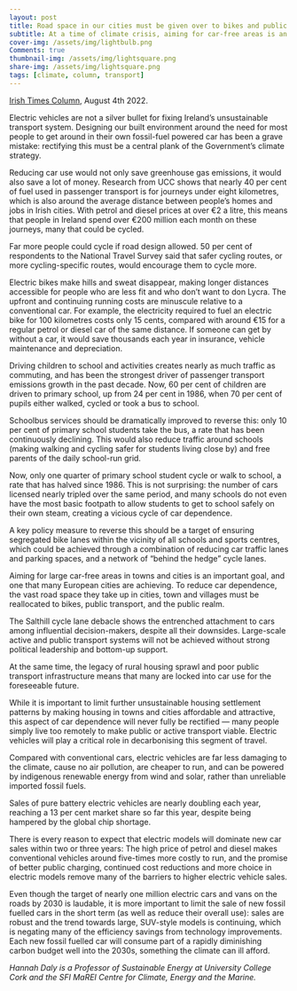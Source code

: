 ```yaml
---
layout: post
title: Road space in our cities must be given over to bikes and public transport – not private cars
subtitle: At a time of climate crisis, aiming for car-free areas is an important goal and one European cities are achieving
cover-img: /assets/img/lightbulb.png
Comments: true
thumbnail-img: /assets/img/lightsquare.png
share-img: /assets/img/lightsquare.png
tags: [climate, column, transport]
---
```


[Irish Times Column](https://www.irishtimes.com/environment/climate-crisis/2022/08/04/reducing-car-use-not-only-cuts-greenhouse-gas-emissions-it-saves-money/), August 4th 2022.

Electric vehicles are not a silver bullet for fixing Ireland’s unsustainable transport system. Designing our built environment around the need for most people to get around in their own fossil-fuel powered car has been a grave mistake: rectifying this must be a central plank of the Government’s climate strategy.

Reducing car use would not only save greenhouse gas emissions, it would also save a lot of money. Research from UCC shows that nearly 40 per cent of fuel used in passenger transport is for journeys under eight kilometres, which is also around the average distance between people’s homes and jobs in Irish cities. With petrol and diesel prices at over €2 a litre, this means that people in Ireland spend over €200 million each month on these journeys, many that could be cycled.

Far more people could cycle if road design allowed. 50 per cent of respondents to the National Travel Survey said that safer cycling routes, or more cycling-specific routes, would encourage them to cycle more.

Electric bikes make hills and sweat disappear, making longer distances accessible for people who are less fit and who don’t want to don Lycra. The upfront and continuing running costs are minuscule relative to a conventional car. For example, the electricity required to fuel an electric bike for 100 kilometres costs only 15 cents, compared with around €15 for a regular petrol or diesel car of the same distance. If someone can get by without a car, it would save thousands each year in insurance, vehicle maintenance and depreciation.

Driving children to school and activities creates nearly as much traffic as commuting, and has been the strongest driver of passenger transport emissions growth in the past decade. Now, 60 per cent of children are driven to primary school, up from 24 per cent in 1986, when 70 per cent of pupils either walked, cycled or took a bus to school.

Schoolbus services should be dramatically improved to reverse this: only 10 per cent of primary school students take the bus, a rate that has been continuously declining. This would also reduce traffic around schools (making walking and cycling safer for students living close by) and free parents of the daily school-run grid.

Now, only one quarter of primary school student cycle or walk to school, a rate that has halved since 1986. This is not surprising: the number of cars licensed nearly tripled over the same period, and many schools do not even have the most basic footpath to allow students to get to school safely on their own steam, creating a vicious cycle of car dependence.

A key policy measure to reverse this should be a target of ensuring segregated bike lanes within the vicinity of all schools and sports centres, which could be achieved through a combination of reducing car traffic lanes and parking spaces, and a network of “behind the hedge” cycle lanes.

Aiming for large car-free areas in towns and cities is an important goal, and one that many European cities are achieving. To reduce car dependence, the vast road space they take up in cities, town and villages must be reallocated to bikes, public transport, and the public realm.

The Salthill cycle lane debacle shows the entrenched attachment to cars among influential decision-makers, despite all their downsides. Large-scale active and public transport systems will not be achieved without strong political leadership and bottom-up support.

At the same time, the legacy of rural housing sprawl and poor public transport infrastructure means that many are locked into car use for the foreseeable future.

While it is important to limit further unsustainable housing settlement patterns by making housing in towns and cities affordable and attractive, this aspect of car dependence will never fully be rectified — many people simply live too remotely to make public or active transport viable. Electric vehicles will play a critical role in decarbonising this segment of travel.

Compared with conventional cars, electric vehicles are far less damaging to the climate, cause no air pollution, are cheaper to run, and can be powered by indigenous renewable energy from wind and solar, rather than unreliable imported fossil fuels.

Sales of pure battery electric vehicles are nearly doubling each year, reaching a 13 per cent market share so far this year, despite being hampered by the global chip shortage.

There is every reason to expect that electric models will dominate new car sales within two or three years: The high price of petrol and diesel makes conventional vehicles around five-times more costly to run, and the promise of better public charging, continued cost reductions and more choice in electric models remove many of the barriers to higher electric vehicle sales.

Even though the target of nearly one million electric cars and vans on the roads by 2030 is laudable, it is more important to limit the sale of new fossil fuelled cars in the short term (as well as reduce their overall use): sales are robust and the trend towards large, SUV-style models is continuing, which is negating many of the efficiency savings from technology improvements. Each new fossil fuelled car will consume part of a rapidly diminishing carbon budget well into the 2030s, something the climate can ill afford.

*Hannah Daly is a Professor of Sustainable Energy at University College Cork and the SFI MaREI Centre for Climate, Energy and the Marine.*
